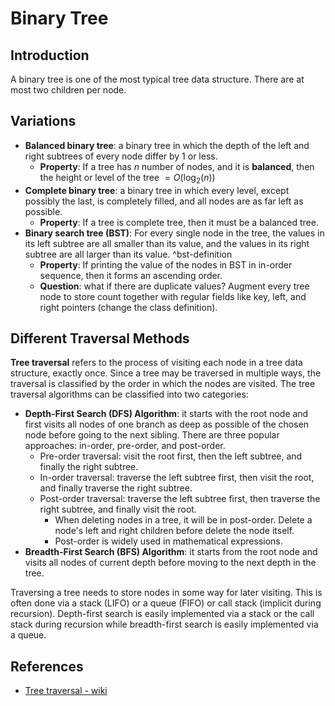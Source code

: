 # Binary Tree

## Introduction

A binary tree is one of the most typical tree data structure. There are at most two
children per node.

## Variations

- **Balanced binary tree**: a binary tree in which the depth of the left and right
subtrees of every node differ by 1 or less.
    - **Property**: If a tree has $n$ number of nodes, and it is **balanced**, then the
    height or level of the tree $=O(\log_2(n))$
- **Complete binary tree**: a binary tree in which every level, except possibly the
last, is completely filled, and all nodes are as far left as possible.
    - **Property**: If a tree is complete tree, then it must be a balanced tree.
- **Binary search tree (BST)**: For every single node in the tree, the values in its
left subtree are all smaller than its value, and the values in its right subtree are all
larger than its value. ^bst-definition
    - **Property**: If printing the value of the nodes in BST in in-order sequence, then
    it forms an ascending order.
    - **Question**: what if there are duplicate values? Augment every tree node to store
    count together with regular fields like key, left, and right pointers (change the
    class definition).

## Different Traversal Methods

**Tree traversal** refers to the process of visiting each node in a tree data structure,
exactly once. Since a tree may be traversed in multiple ways, the traversal is
classified by the order in which the nodes are visited. The tree traversal algorithms
can be classified into two categories:

- **Depth-First Search (DFS) Algorithm**: it starts with the root node and first visits
all nodes of one branch as deep as possible of the chosen node before going to the next
sibling. There are three popular approaches: in-order, pre-order, and post-order.
    - Pre-order traversal: visit the root first, then the left subtree, and finally the
    right subtree.
    - In-order traversal: traverse the left subtree first, then visit the root, and finally
    traverse the right subtree.
    - Post-order traversal: traverse the left subtree first, then traverse the right subtree,
    and finally visit the root.
        - When deleting nodes in a tree, it will be in post-order. Delete a node's left and
        right children before delete the node itself.
        - Post-order is widely used in mathematical expressions.
- **Breadth-First Search (BFS) Algorithm**: it starts from the root node and visits all
nodes of current depth before moving to the next depth in the tree.

Traversing a tree needs to store nodes in some way for later visiting. This is often
done via a stack (LIFO) or a queue (FIFO) or call stack (implicit during recursion).
Depth-first search is easily implemented via a stack or the call stack during recursion
while breadth-first search is easily implemented via a queue.

## References

- [Tree traversal - wiki](https://en.wikipedia.org/wiki/Tree_traversal)